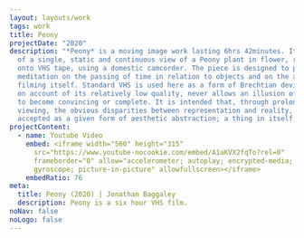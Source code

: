 ```yaml
---
layout: layouts/work
tags: work
title: Peony
projectDate: "2020"
description: "*Peony* is a moving image work lasting 6hrs 42minutes. It consists
  of a single, static and continuous view of a Peony plant in flower, recorded
  onto VHS tape, using a domestic camcorder. The piece is designed to provide a
  meditation on the passing of time in relation to objects and on the act of
  filming itself. Standard VHS is used here as a form of Brechtian device which,
  on account of its relatively low quality, never allows an illusion of reality
  to become convincing or complete. It is intended that, through prolonged
  viewing, the obvious disparities between representation and reality, become
  accepted as a given form of aesthetic abstraction; a thing in itself."
projectContent:
  - name: Youtube Video
    embed: <iframe width="560" height="315"
      src="https://www.youtube-nocookie.com/embed/A1aKVX2fqTo?rel=0"
      frameborder="0" allow="accelerometer; autoplay; encrypted-media;
      gyroscope; picture-in-picture" allowfullscreen></iframe>
    embedRatio: 76
meta:
  title: Peony (2020) | Jonathan Baggaley
  description: Peony is a six hour VHS film.
noNav: false
noLogo: false
---
```

